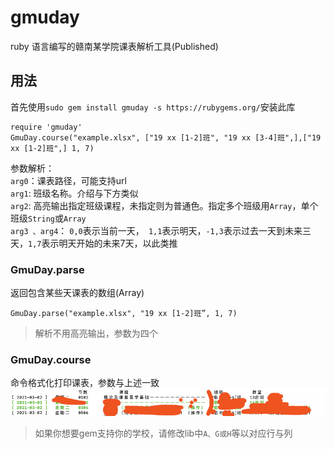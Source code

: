 # gmuday
ruby 语言编写的赣南某学院课表解析工具(Published)

## 用法
首先使用`sudo gem install gmuday -s https://rubygems.org/`安装此库
```
require 'gmuday'
GmuDay.course("example.xlsx", ["19 xx [1-2]班", "19 xx [3-4]班",],["19 xx [1-2]班",] 1, 7)
```
参数解析：  
`arg0`：课表路径，可能支持url  
`arg1`: 班级名称。介绍与下方类似  
`arg2`: 高亮输出指定班级课程，未指定则为普通色。指定多个班级用`Array`，单个班级`String`或`Array`  
`arg3 、arg4`： `0,0`表示当前一天，` 1,1`表示明天，`-1,3`表示过去一天到未来三天，`1,7`表示明天开始的未来7天，以此类推  

### GmuDay.parse
返回包含某些天课表的数组(Array)
```
GmuDay.parse("example.xlsx", "19 xx [1-2]班”, 1, 7)
```
> 解析不用高亮输出，参数为四个

### GmuDay.course
命令格式化打印课表，参数与上述一致
![案例](./example.png)

> 如果你想要gem支持你的学校，请修改lib中`A、G或H`等以对应行与列